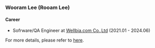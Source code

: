 ### Wooram Lee (Rooam Lee)

#### Career
- Sofrware/QA Engineer at [Wellbia.com Co.,Ltd](https://www.wellbia.com/) (2021.01 - 2024.06)

For more details, please refer to [here](https://github.com/leewr9/leewr9/blob/master/RESUME.md).
